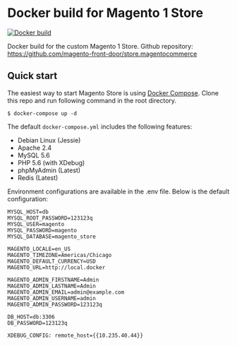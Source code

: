 # Docker build for Magento 1 Store

[![Docker build](http://dockeri.co/image/rossbrandon/magento-store)](https://hub.docker.com/r/rossbrandon/magento-store/)

Docker build for the custom Magento 1 Store. Github repository: https://github.com/magento-front-door/store.magentocommerce

## Quick start

The easiest way to start Magento Store is using [Docker Compose](https://docs.docker.com/compose/). Clone this repo and run following command in the root directory.

~~~
$ docker-compose up -d
~~~

The default `docker-compose.yml` includes the following features:
* Debian Linux (Jessie)
* Apache 2.4
* MySQL 5.6
* PHP 5.6 (with XDebug)
* phpMyAdmin (Latest)
* Redis (Latest)

Environment configurations are available in the .env file. Below is the default configuration:

~~~
MYSQL_HOST=db
MYSQL_ROOT_PASSWORD=123123q
MYSQL_USER=magento
MYSQL_PASSWORD=magento
MYSQL_DATABASE=magento_store

MAGENTO_LOCALE=en_US
MAGENTO_TIMEZONE=Americas/Chicago
MAGENTO_DEFAULT_CURRENCY=USD
MAGENTO_URL=http://local.docker

MAGENTO_ADMIN_FIRSTNAME=Admin
MAGENTO_ADMIN_LASTNAME=Admin
MAGENTO_ADMIN_EMAIL=admin@example.com
MAGENTO_ADMIN_USERNAME=admin
MAGENTO_ADMIN_PASSWORD=123123q

DB_HOST=db:3306
DB_PASSWORD=123123q

XDEBUG_CONFIG: remote_host={{10.235.40.44}}
~~~